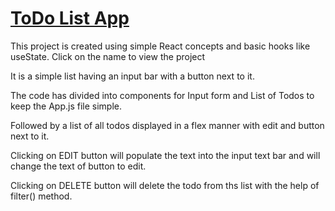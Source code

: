 # [ToDo List App](https://to-do-app-zeta-beige.vercel.app/)

This project is created using simple React concepts and basic hooks like useState. Click on the name to view the project

It is a simple list having an input bar with a button next to it.

The code has divided into components for Input form and List of Todos to keep the App.js file simple.

Followed by a list of all todos displayed in a flex manner with edit and button next to it.

Clicking on EDIT button will populate the text into the input text bar and will change the text of button to edit.

Clicking on DELETE button will delete the todo from ths list with the help of filter() method.
